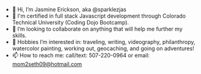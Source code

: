 - 👋 Hi, I’m Jasmine Erickson, aka @sparklezjas
- 🌱 I'm certified in full stack Javascript development through Colorado Technical University (Coding Dojo Bootcamp).
- 💞️ I’m looking to collaborate on anything that will help me further my skills.
- 👀 Hobbies I’m interested in: traveling, writing, videography, philanthropy, watercolor painting, working out, geocaching, and going on adventures!
- 📫 How to reach me: call/text: 507-220-0964 or email: mom2seth09@hotmail.com
